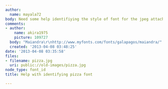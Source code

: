 ```yaml
---
author:
  name: mayala72
body: Need some help identifiying the style of font for the jpeg attached.  Thanks.
comments:
- author:
    name: akira1975
    picture: 109727
  body: "Maiandra\r\nhttp://www.myfonts.com/fonts/galapagos/maiandra/"
  created: '2013-04-08 03:48:25'
date: '2013-04-08 03:35:58'
files:
- filename: pizza.jpg
  uri: public://old-images/pizza.jpg
node_type: font_id
title: Help with identifying pizza font

---
```


